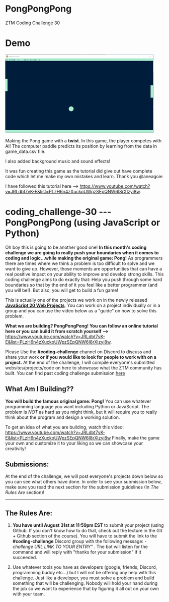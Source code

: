 # PongPongPong
ZTM Coding Challenge 30

# Demo

![](ponggifvideo.gif)

Making the Pong game with a **twist**.
In this game, the player competes with AI!
The computer paddle predicts its position by learning from the data in game_data.csv file.

I also added background music and sound effects!

It was fun creating this game as the tutorial did give out have complete code which let me make my own mistakes and learn. Thank you @aneagoie

I have followed this tutorial here --> https://www.youtube.com/watch?v=JRLdbt7vK-E&list=PLzH6n4zXuckoUWpzSEpQNW6I8rXIzyi8w.

# coding_challenge-30 --- PongPongPong (using JavaScript or Python)

Oh boy this is going to be another good one! **In this month's coding challenge we are going to really push your boundaries when it comes to coding and logic...while making the original game: Pong!** As programmers there are times where we think a problem is too difficult to solve and we want to give up. However, those moments are opportunities that can have a real positive impact on your ability to improve and develop strong skills. This coding challenge aims to do exactly that: Help you push through some hard boundaries so that by the end of it you feel like a better programmer (and you will be!). But also, you will get to build a fun game!

This is actually one of the projects we work on in the newly released **[JavaScript 20 Web Projects](https://academy.zerotomastery.io/p/javascript-projects)**. You can work on a project individually or in a group and you can use the video below as a "guide" on how to solve this problem.

**What we are building? PongPongPong! You can follow an online tutorial here or you can build it from scratch yourself -->** https://www.youtube.com/watch?v=JRLdbt7vK-E&list=PLzH6n4zXuckoUWpzSEpQNW6I8rXIzyi8w. 

Please Use the **#coding-challenge** channel on Discord to discuss and share your work **or if you would like to look for people to work with on a project.** At the end of the challenge, I will compile everyone's submitted websites/projects/code on here to showcase what the ZTM community has built. You can find past coding challenge submission [here](https://zerotomastery.io/community/coding-challenges/)


## What Am I  Building??

**You will build the famous original game: Pong!** You can use whatever programming language you want including Python or JavaScript. The problem is *NOT* as hard as you might think, but it will require you to really think about the program and design a working solution. 

To get an idea of what you are building, watch this video: https://www.youtube.com/watch?v=JRLdbt7vK-E&list=PLzH6n4zXuckoUWpzSEpQNW6I8rXIzyi8w
Finally, make the game your own and customize it to your liking so we can showcase your creativity!

## Submissions:
At the end of the challenge, we will post everyone's projects down below so you can see what others have done. In order to see your submission below, make sure you read the next section for the submission guidelines (In *The Rules Are* section)!

------

## The Rules Are:

1. **You have until August 31st at 11:59pm EST** to submit your project (using Github. If you don't know how to do that, check out the lecture in the Git + Github section of the course). You will have to submit the link to the **#coding-challenge** Discord group with the following message:  *-challenge URL LINK TO YOUR ENTRY"* . The bot will listen for the command and will reply with "thanks for your submission" if it succeeded.

2. Use whatever tools you have as developers (google, friends, Discord, programming buddy etc...) but I will not be offering any help with this challenge. Just like a developer, you must solve a problem and build something that will be challenging. Nobody will hold your hand during the job so we want to experience that by figuring it all out on your own with your team. 
